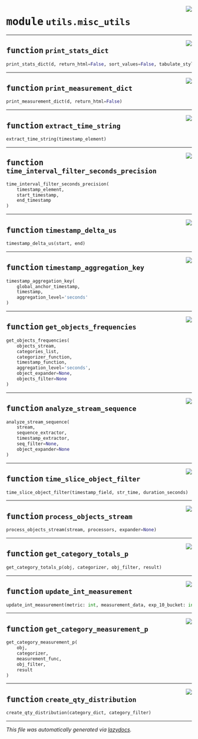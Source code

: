 <!-- markdownlint-disable -->

<a href="../../th2_data_services/utils/misc_utils.py#L0"><img align="right" style="float:right;" src="https://img.shields.io/badge/-source-cccccc?style=flat-square"></a>

# <kbd>module</kbd> `utils.misc_utils`





---

<a href="../../th2_data_services/utils/misc_utils.py#L5"><img align="right" style="float:right;" src="https://img.shields.io/badge/-source-cccccc?style=flat-square"></a>

## <kbd>function</kbd> `print_stats_dict`

```python
print_stats_dict(d, return_html=False, sort_values=False, tabulate_style='grid')
```






---

<a href="../../th2_data_services/utils/misc_utils.py#L26"><img align="right" style="float:right;" src="https://img.shields.io/badge/-source-cccccc?style=flat-square"></a>

## <kbd>function</kbd> `print_measurement_dict`

```python
print_measurement_dict(d, return_html=False)
```






---

<a href="../../th2_data_services/utils/misc_utils.py#L52"><img align="right" style="float:right;" src="https://img.shields.io/badge/-source-cccccc?style=flat-square"></a>

## <kbd>function</kbd> `extract_time_string`

```python
extract_time_string(timestamp_element)
```






---

<a href="../../th2_data_services/utils/misc_utils.py#L57"><img align="right" style="float:right;" src="https://img.shields.io/badge/-source-cccccc?style=flat-square"></a>

## <kbd>function</kbd> `time_interval_filter_seconds_precision`

```python
time_interval_filter_seconds_precision(
    timestamp_element,
    start_timestamp,
    end_timestamp
)
```






---

<a href="../../th2_data_services/utils/misc_utils.py#L61"><img align="right" style="float:right;" src="https://img.shields.io/badge/-source-cccccc?style=flat-square"></a>

## <kbd>function</kbd> `timestamp_delta_us`

```python
timestamp_delta_us(start, end)
```






---

<a href="../../th2_data_services/utils/misc_utils.py#L65"><img align="right" style="float:right;" src="https://img.shields.io/badge/-source-cccccc?style=flat-square"></a>

## <kbd>function</kbd> `timestamp_aggregation_key`

```python
timestamp_aggregation_key(
    global_anchor_timestamp,
    timestamp,
    aggregation_level='seconds'
)
```






---

<a href="../../th2_data_services/utils/misc_utils.py#L89"><img align="right" style="float:right;" src="https://img.shields.io/badge/-source-cccccc?style=flat-square"></a>

## <kbd>function</kbd> `get_objects_frequencies`

```python
get_objects_frequencies(
    objects_stream,
    categories_list,
    categorizer_function,
    timestamp_function,
    aggregation_level='seconds',
    object_expander=None,
    objects_filter=None
)
```






---

<a href="../../th2_data_services/utils/misc_utils.py#L150"><img align="right" style="float:right;" src="https://img.shields.io/badge/-source-cccccc?style=flat-square"></a>

## <kbd>function</kbd> `analyze_stream_sequence`

```python
analyze_stream_sequence(
    stream,
    sequence_extractor,
    timestamp_extractor,
    seq_filter=None,
    object_expander=None
)
```






---

<a href="../../th2_data_services/utils/misc_utils.py#L231"><img align="right" style="float:right;" src="https://img.shields.io/badge/-source-cccccc?style=flat-square"></a>

## <kbd>function</kbd> `time_slice_object_filter`

```python
time_slice_object_filter(timestamp_field, str_time, duration_seconds)
```






---

<a href="../../th2_data_services/utils/misc_utils.py#L239"><img align="right" style="float:right;" src="https://img.shields.io/badge/-source-cccccc?style=flat-square"></a>

## <kbd>function</kbd> `process_objects_stream`

```python
process_objects_stream(stream, processors, expander=None)
```






---

<a href="../../th2_data_services/utils/misc_utils.py#L252"><img align="right" style="float:right;" src="https://img.shields.io/badge/-source-cccccc?style=flat-square"></a>

## <kbd>function</kbd> `get_category_totals_p`

```python
get_category_totals_p(obj, categorizer, obj_filter, result)
```






---

<a href="../../th2_data_services/utils/misc_utils.py#L268"><img align="right" style="float:right;" src="https://img.shields.io/badge/-source-cccccc?style=flat-square"></a>

## <kbd>function</kbd> `update_int_measurement`

```python
update_int_measurement(metric: int, measurement_data, exp_10_bucket: int = 0)
```






---

<a href="../../th2_data_services/utils/misc_utils.py#L300"><img align="right" style="float:right;" src="https://img.shields.io/badge/-source-cccccc?style=flat-square"></a>

## <kbd>function</kbd> `get_category_measurement_p`

```python
get_category_measurement_p(
    obj,
    categorizer,
    measurement_func,
    obj_filter,
    result
)
```






---

<a href="../../th2_data_services/utils/misc_utils.py#L319"><img align="right" style="float:right;" src="https://img.shields.io/badge/-source-cccccc?style=flat-square"></a>

## <kbd>function</kbd> `create_qty_distribution`

```python
create_qty_distribution(category_dict, category_filter)
```








---

_This file was automatically generated via [lazydocs](https://github.com/ml-tooling/lazydocs)._
